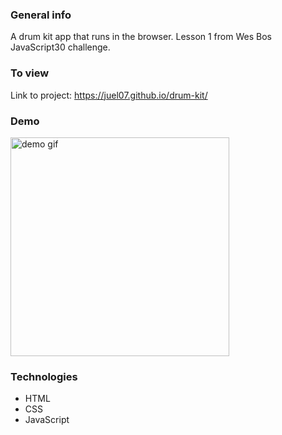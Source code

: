### General info

A drum kit app that runs in the browser. Lesson 1 from Wes Bos JavaScript30 challenge.

### To view

Link to project: https://juel07.github.io/drum-kit/

### Demo

<img src="/drum-kit-demo.gif" height="350px" alt="demo gif"/>

### Technologies

- HTML
- CSS
- JavaScript
